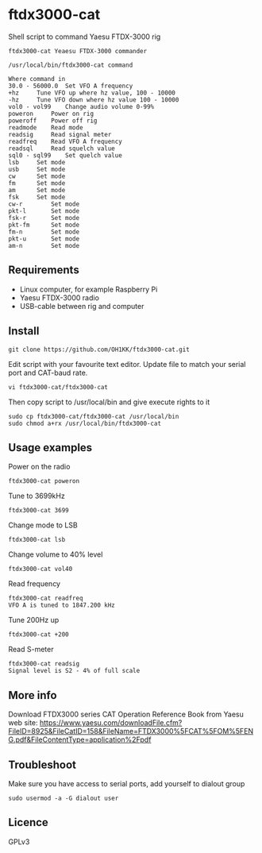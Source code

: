 # ftdx3000-cat
Shell script to command Yaesu FTDX-3000 rig

```
ftdx3000-cat Yeaesu FTDX-3000 commander

/usr/local/bin/ftdx3000-cat command

Where command in
30.0 - 56000.0	Set VFO A frequency
+hz		Tune VFO up where hz value, 100 - 10000
-hz		Tune VFO down where hz value 100 - 10000
vol0 - vol99	Change audio volume 0-99%
poweron		Power on rig
poweroff	Power off rig
readmode	Read mode
readsig		Read signal meter
readfreq	Read VFO A frequency
readsql		Read squelch value
sql0 - sql99	Set quelch value
lsb		Set mode
usb		Set mode
cw		Set mode
fm		Set mode
am		Set mode
fsk		Set mode
cw-r		Set mode
pkt-l		Set mode
fsk-r		Set mode
pkt-fm		Set mode
fm-n		Set mode
pkt-u		Set mode
am-n 		Set mode
```

## Requirements

* Linux computer, for example Raspberry Pi
* Yaesu FTDX-3000 radio
* USB-cable between rig and computer

## Install

    git clone https://github.com/OH1KK/ftdx3000-cat.git

Edit script with your favourite text editor. Update file to match your serial port and CAT-baud rate.

    vi ftdx3000-cat/ftdx3000-cat 
    
Then copy script to /usr/local/bin and give execute rights to it

    sudo cp ftdx3000-cat/ftdx3000-cat /usr/local/bin
    sudo chmod a+rx /usr/local/bin/ftdx3000-cat

## Usage examples

Power on the radio

    ftdx3000-cat poweron

Tune to 3699kHz

    ftdx3000-cat 3699

Change mode to LSB

    ftdx3000-cat lsb
   
Change volume to 40% level

    ftdx3000-cat vol40

Read frequency

    ftdx3000-cat readfreq
    VFO A is tuned to 1847.200 kHz

Tune 200Hz up

    ftdx3000-cat +200
    
Read S-meter

    ftdx3000-cat readsig
    Signal level is S2 - 4% of full scale

## More info

Download FTDX3000 series CAT Operation Reference Book from Yaesu web site: https://www.yaesu.com/downloadFile.cfm?FileID=8925&FileCatID=158&FileName=FTDX3000%5FCAT%5FOM%5FENG.pdf&FileContentType=application%2Fpdf

## Troubleshoot

Make sure you have access to serial ports, add yourself to dialout group

    sudo usermod -a -G dialout user

## Licence

GPLv3
